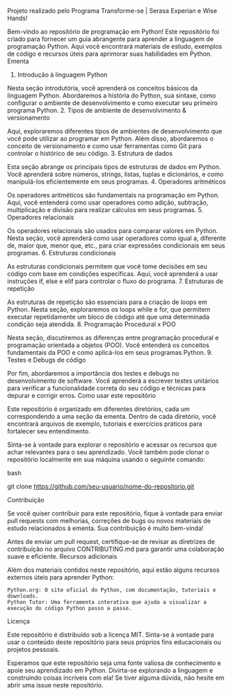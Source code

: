 Projeto realizado pelo Programa Transforme-se | Serasa Experian e Wise Hands!

Bem-vindo ao repositório de programação em Python! Este repositório foi criado para fornecer um guia abrangente para aprender a linguagem de programação Python. Aqui você encontrará materiais de estudo, exemplos de código e recursos úteis para aprimorar suas habilidades em Python.
Ementa
1. Introdução à linguagem Python

Nesta seção introdutória, você aprenderá os conceitos básicos da linguagem Python. Abordaremos a história do Python, sua sintaxe, como configurar o ambiente de desenvolvimento e como executar seu primeiro programa Python.
2. Tipos de ambiente de desenvolvimento & versionamento

Aqui, exploraremos diferentes tipos de ambientes de desenvolvimento que você pode utilizar ao programar em Python. Além disso, abordaremos o conceito de versionamento e como usar ferramentas como Git para controlar o histórico de seu código.
3. Estrutura de dados

Esta seção abrange os principais tipos de estruturas de dados em Python. Você aprenderá sobre números, strings, listas, tuplas e dicionários, e como manipulá-los eficientemente em seus programas.
4. Operadores aritméticos

Os operadores aritméticos são fundamentais na programação em Python. Aqui, você entenderá como usar operadores como adição, subtração, multiplicação e divisão para realizar cálculos em seus programas.
5. Operadores relacionais

Os operadores relacionais são usados para comparar valores em Python. Nesta seção, você aprenderá como usar operadores como igual a, diferente de, maior que, menor que, etc., para criar expressões condicionais em seus programas.
6. Estruturas condicionais

As estruturas condicionais permitem que você tome decisões em seu código com base em condições específicas. Aqui, você aprenderá a usar instruções if, else e elif para controlar o fluxo do programa.
7. Estruturas de repetição

As estruturas de repetição são essenciais para a criação de loops em Python. Nesta seção, exploraremos os loops while e for, que permitem executar repetidamente um bloco de código até que uma determinada condição seja atendida.
8. Programação Procedural x POO

Nesta seção, discutiremos as diferenças entre programação procedural e programação orientada a objetos (POO). Você entenderá os conceitos fundamentais da POO e como aplicá-los em seus programas Python.
9. Testes e Debugs de código

Por fim, abordaremos a importância dos testes e debugs no desenvolvimento de software. Você aprenderá a escrever testes unitários para verificar a funcionalidade correta do seu código e técnicas para depurar e corrigir erros.
Como usar este repositório

Este repositório é organizado em diferentes diretórios, cada um correspondendo a uma seção da ementa. Dentro de cada diretório, você encontrará arquivos de exemplo, tutoriais e exercícios práticos para fortalecer seu entendimento.

Sinta-se à vontade para explorar o repositório e acessar os recursos que achar relevantes para o seu aprendizado. Você também pode clonar o repositório localmente em sua máquina usando o seguinte comando:

bash

git clone https://github.com/seu-usuario/nome-do-repositorio.git

Contribuição

Se você quiser contribuir para este repositório, fique à vontade para enviar pull requests com melhorias, correções de bugs ou novos materiais de estudo relacionados à ementa. Sua contribuição é muito bem-vinda!

Antes de enviar um pull request, certifique-se de revisar as diretrizes de contribuição no arquivo CONTRIBUTING.md para garantir uma colaboração suave e eficiente.
Recursos adicionais

Além dos materiais contidos neste repositório, aqui estão alguns recursos externos úteis para aprender Python:

    Python.org: O site oficial do Python, com documentação, tutoriais e downloads.
    Python Tutor: Uma ferramenta interativa que ajuda a visualizar a execução do código Python passo a passo.

Licença

Este repositório é distribuído sob a licença MIT. Sinta-se à vontade para usar o conteúdo deste repositório para seus próprios fins educacionais ou projetos pessoais.

Esperamos que este repositório seja uma fonte valiosa de conhecimento e apoie seu aprendizado em Python. Divirta-se explorando a linguagem e construindo coisas incríveis com ela! Se tiver alguma dúvida, não hesite em abrir uma issue neste repositório.
